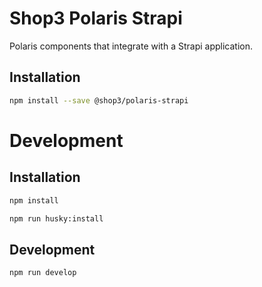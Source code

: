 # Shop3 Polaris Strapi

Polaris components that integrate with a Strapi application.

## Installation

```bash
npm install --save @shop3/polaris-strapi
```



# Development

## Installation

```bash
npm install

npm run husky:install
```

## Development

```bash
npm run develop
```
